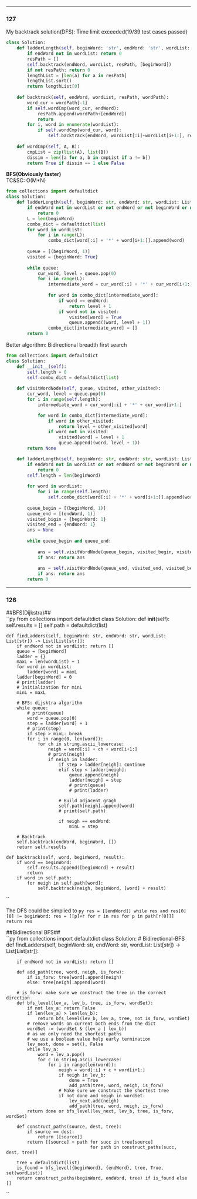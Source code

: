 ----------------------------------------------------------------
### 127  
My backtrack solution(DFS): Time limit exceeded(19/39  test cases passed)
```py
class Solution:
    def ladderLength(self, beginWord: 'str', endWord: 'str', wordList: 'List[str]') -> 'int':
        if endWord not in wordList: return 0
        resPath = []
        self.backtrack(endWord, wordList, resPath, [beginWord])
        if not resPath: return 0
        lengthList = [len(a) for a in resPath]
        lengthList.sort()
        return lengthList[0]
        
    def backtrack(self, endWord, wordList, resPath, wordPath):
        word_cur = wordPath[-1]
        if self.wordCmp(word_cur, endWord):
            resPath.append(wordPath+[endWord])
            return
        for i, word in enumerate(wordList):
            if self.wordCmp(word_cur, word):
                self.backtrack(endWord, wordList[:i]+wordList[i+1:], resPath, wordPath+[word])
        
    def wordCmp(self, A, B):
        cmpList = zip(list(A), list(B))
        dissim = len([a for a, b in cmpList if a != b])
        return True if dissim == 1 else False
```

**BFS(Obviously faster)**  
TC&SC: O(M*N)  
```py
from collections import defaultdict
class Solution:
    def ladderLength(self, beginWord: str, endWord: str, wordList: List[str]) -> int:
        if endWord not in wordList or not endWord or not beginWord or not wordList:
            return 0
        L = len(beginWord)
        combo_dict = defaultdict(list)
        for word in wordList:
            for i in range(L):
                combo_dict[word[:i] + '*' + word[i+1:]].append(word)
                
        queue = [(beginWord, 1)]
        visited = {beginWord: True}
        
        while queue:
            cur_word, level = queue.pop(0)
            for i in range(L):
                intermediate_word = cur_word[:i] + '*' + cur_word[i+1:]
                
                for word in combo_dict[intermediate_word]:
                    if word == endWord:
                        return level + 1
                    if word not in visited:
                        visited[word] = True
                        queue.append((word, level + 1))
                combo_dict[intermediate_word] = []
        return 0
```

Better algorithm: Bidirectional breadth first search
```py
from collections import defaultdict
class Solution:
    def __init__(self):
        self.length = 0
        self.combo_dict = defaultdict(list)
        
    def visitWordNode(self, queue, visited, other_visited):
        cur_word, level = queue.pop(0)
        for i in range(self.length):
            intermediate_word = cur_word[:i] + '*' + cur_word[i+1:]

            for word in combo_dict[intermediate_word]:
                if word in other_visited:
                    return level + other_visited[word]
                if word not in visited:
                    visited[word] = level + 1
                    queue.append((word, level + 1))
        return None

    def ladderLength(self, beginWord: str, endWord: str, wordList: List[str]) -> int:
        if endWord not in wordList or not endWord or not beginWord or not wordList:
            return 0
        self.length = len(beginWord)
        
        for word in wordList:
            for i in range(self.length):
                self.combo_dict[word[:i] + '*' + word[i+1:]].append(word)
                
        queue_begin = [(beginWord, 1)]
        queue_end = [(endWord, 1)]
        visited_bigin = {beginWord: 1}
        visited_end = {endWord: 1}
        ans = None
        
        while queue_begin and queue_end:
            
            ans = self.visitWordNode(queue_begin, visited_begin, visited_end)
            if ans: return ans
            
            ans = self.visitWordNode(queue_end, visited_end, visited_begin)
            if ans: return ans
        return 0
```
-------------------

### 126    
##BFS(Dijkstra)##    
``py
from collections import defaultdict
class Solution:
    def __init__(self):
        self.results = []
        self.path = defaultdict(list)

    def findLadders(self, beginWord: str, endWord: str, wordList: List[str]) -> List[List[str]]:
        if endWord not in wordList: return []
        queue = [beginWord]
        ladder = {}
        maxL = len(wordList) + 1
        for word in wordList:
            ladder[word] = maxL
        ladder[beginWord] = 0
        # print(ladder)
        # Initialization for minL
        minL = maxL
        
        # BFS: dijsktra algorithm
        while queue:
            # print(queue)
            word = queue.pop(0)
            step = ladder[word] + 1
            # print(step)
            if step > minL: break 
            for i in range(0, len(word)):
                for ch in string.ascii_lowercase:
                    neigh = word[:i] + ch + word[i+1:]
                    # print(neigh)
                    if neigh in ladder:
                        if step > ladder[neigh]: continue
                        elif step < ladder[neigh]:
                            queue.append(neigh)
                            ladder[neigh] = step
                            # print(queue)
                            # print(ladder)
                            
                        # Build adjacent gragh
                        self.path[neigh].append(word)
                        # print(self.path)
                        
                        if neigh == endWord:
                            minL = step
        
        # Backtrack
        self.backtrack(endWord, beginWord, [])
        return self.results
    
    def backtrack(self, word, beginWord, result):
        if word == beginWord:
            self.results.append([beginWord] + result)
            return
        if word in self.path:
            for neigh in self.path[word]:
                self.backtrack(neigh, beginWord, [word] + result)              
``

The DFS could be simplied to 
``py
res = [[endWord]]
while res and res[0][0] != beginWord:
    res = [[p]+r for r in res for p in path[r[0]]]
return res        
``

##Bidirectional BFS##  
``py
from collections import defaultdict
class Solution:
    # Bidirectional-BFS
    def findLadders(self, beginWord: str, endWord: str, wordList: List[str]) -> List[List[str]]:
        
        if endWord not in wordList: return []
        
        def add_path(tree, word, neigh, is_forw):
            if is_forw: tree[word].append(neigh)
            else: tree[neigh].append(word)
        
        # is_forw: make sure we construct the tree in the correct direction
        def bfs_level(lev_a, lev_b, tree, is_forw, wordSet):
            if not lev_a: return False
            if len(lev_a) > len(lev_b):
                return bfs_level(lev_b, lev_a, tree, not is_forw, wordSet)
            # remove words on current both ends from the dict
            wordSet -= (wordSet & (lev_a | lev_b))
            # as we only need the shortest paths
            # we use a boolean value help early termination
            lev_next, done = set(), False
            while lev_a:
                word = lev_a.pop()
                for c in string.ascii_lowercase:
                    for i in range(len(word)):
                        neigh = word[:i] + c + word[i+1:]
                        if neigh in lev_b:
                            done = True
                            add_path(tree, word, neigh, is_forw)
                        # Make sure we construct the shortest tree 
                        if not done and neigh in wordSet:
                            lev_next.add(neigh)
                            add_path(tree, word, neigh, is_forw)
            return done or bfs_level(lev_next, lev_b, tree, is_forw, wordSet)
        
        def construct_paths(source, dest, tree):
            if source == dest:
                return [[source]]
            return [[source] + path for succ in tree[source]
                                    for path in construct_paths(succ, dest, tree)]
        
        tree = defaultdict(list)
        is_found = bfs_level({beginWord}, {endWord}, tree, True, set(wordList))
        return construct_paths(beginWord, endWord, tree) if is_found else []
``
